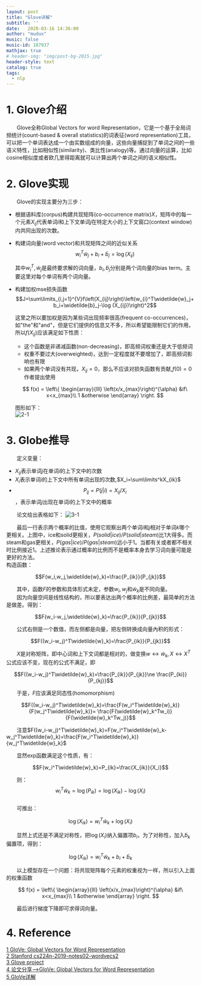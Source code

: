 ```yaml
---
layout: post
title: "Glove详解"
subtitle: ''
date:   2020-03-16 14:36:00
author: "mudux"
music: false
music-id: 187937
mathjax: true
# header-img: "img/post-bg-2015.jpg"
header-style: text
catalog: true
tags:
  - nlp
---
```

# 1. Glove介绍
&emsp;&emsp;Glove全称Global Vectors for word Representation，它是一个基于全局词频统计(count-based & overall statistics)的词表征(word representation)工具，可以把一个单词表达成一个由实数组成的向量，这些向量捕捉到了单词之间的一些语义特性，比如相似性(similarity)、类比性(analogy)等。通过向量的运算，比如cosine相似度或者欧几里得距离就可以计算出两个单词之间的语义相似性。

# 2. Glove实现
&emsp;&emsp;Glove的实现主要分为三步：
- 根据语料库(corpus)构建共现矩阵(co-occurrence matrix)$X$，矩阵中的每一个元素$X_{ij}$代表单词$i$和上下文单词$j$在特定大小的上下文窗口(context window)内共同出现的次数。
- 构建词向量(word vector)和共现矩阵之间的近似关系
  $$w_{i}^T\widetilde{w}_j+b_i+\widetilde{b}_j=\log (X_{ij})$$

  其中$w_{i}^T,\widetilde{w}_j$是最终要求解的词向量，$b_i,\widetilde{b}_j$分别是两个词向量的bias term。主要这里对每个单词有两个词向量。
- 构建加权mse损失函数
  $$J=\sum\limits_{i,j=1}^{V}f\left(X_{ij}\right)\left(w_{i}^T\widetilde{w}_j+b_i+\widetilde{b}_j-\log (X_{ij})\right)^2$$

  这里之所以要加权是因为某些词出现频率很高(frequent co-occurrences)，如"the"和"and"，但是它们提供的信息又不多，所以希望能限制它们的作用，所以$f\left(X_{ij}\right)$应该满足如下性质：
  - 这个函数是非递减函数(non-decreasing)，即高频词权重还是大于低频词
  - 权重不要过大(overweighted)，达到一定程度就不要增加了，即高频词影响也有限
  - 如果两个单词没有共现，$X_{ij}=0$，那么不应该对损失函数有贡献,$f(0)=0$
  作者提出使用

  $$
  f(x) = \left\{
      \begin{array}{lll}
      \left(x/x_{max}\right)^{\alpha} &if\ x<x_{max}\\
      1 &otherwise
      \end{array}
      \right.
  $$

  图形如下：  
  ![2-1](https://gitee.com/alston972/MarkDownPhotos/raw/master/2020-03-16/2-1.PNG)

# 3. Globe推导
&emsp;&emsp;定义变量：
- $X_{ij}$表示单词$j$在单词$i$的上下文中的次数
- $X_i$表示单词$i$的上下文中所有单词出现的次数,$X_i=\sum\limits^kX_{ik}$
- $$P_{ij}=P(j|i)=X_{ij}/X_{i}$$
  ，表示单词$j$出现在单词$i$的上下文中的概率

&emsp;&emsp;论文给出表格如下：
![3-1](https://gitee.com/alston972/MarkDownPhotos/raw/master/2020-03-16/3-1.PNG)

&emsp;&emsp;最后一行表示两个概率的比值，使用它观察出两个单词$i$和$j$相对于单词$k$哪个更相关。上图中，ice和solid更相关，$P(solid|ice)/P(solid|steam)$比1大得多。而steam和gas更相关，$P(gas|ice)/P(gas|steam)$远小于1。当都有关或者都不相关时比例接近1。上述推论表示通过概率的比例而不是概率本身去学习词向量可能是更好的方法。  
构造函数：

$$F(w_i,w_j,\widetilde{w}_k)=\frac{P_{ik}}{P_{jk}}$$

&emsp;&emsp;其中，函数$F$的参数和具体形式未定，参数$w_i,w_j$和$\widetilde{w}_k$是不同向量。  
&emsp;&emsp;因为向量空间是线性结构的，所以要表达出两个概率的比例差，最简单的方法是做差。得到：

$$F(w_i-w_j,\widetilde{w}_k)=\frac{P_{ik}}{P_{jk}}$$

&emsp;&emsp;公式右侧是一个数值，而左侧都是向量，把左侧转换成向量內积的形式：

$$F((w_i-w_j)^T\widetilde{w}_k)=\frac{P_{ik}}{P_{jk}}$$

&emsp;&emsp;$X$是对称矩阵，即中心词和上下文词都是相对的，做变换$w\leftrightarrow \widetilde{w}_k,X\leftrightarrow X^T$公式应该不变，现在的公式不满足，即

$$F((w_i-w_j)^T\widetilde{w}_k)=\frac{P_{ik}}{P_{jk}}\ne \frac{P_{ki}}{P_{kj}}$$

&emsp;&emsp;于是，$F$应该满足同态性(homomorphism)

$$F((w_i-w_j)^T\widetilde{w}_k)=\frac{F(w_i^T\widetilde{w}_k)}{F(w_j^T\widetilde{w}_k)}= \frac{F(\widetilde{w}_k^Tw_i)}{F(\widetilde{w}_k^Tw_j)}$$

&emsp;&emsp;注意$F((w_i-w_j)^T\widetilde{w}_k)=F(w_i^T\widetilde{w}_k-w_j^T\widetilde{w}_k)=\frac{F(w_i^T\widetilde{w}_k)}{w_j^T\widetilde{w}_k}$

&emsp;&emsp;显然exp函数满足这个性质，有：

$$F(w_i^T\widetilde{w}_k)=P_{ik}=\frac{X_{ik}}{X_i}$$

&emsp;&emsp;则：$$w_i^T\widetilde{w}_k=\log(P_{ik})=\log(X_{ik})-\log(X_i)$$  
&emsp;&emsp;可推出：

$$\log(X_{ik})=w_i^T\widetilde{w}_k + \log(X_i)$$

&emsp;&emsp;显然上式还是不满足对称性，把$\log(X_i)$纳入偏置项$b_i$，为了对称性，加入$\widetilde{b}_k$偏置项，得到：

$$\log(X_{ik})=w_i^T\widetilde{w}_k+b_i+\widetilde{b}_k$$

&emsp;&emsp;以上模型存在一个问题：将共现矩阵每个元素的权重视为一样，所以引入上面的权重函数

  $$
  f(x) = \left\{
      \begin{array}{lll}
      \left(x/x_{max}\right)^{\alpha} &if\ x<x_{max}\\
      1 &otherwise
      \end{array}
      \right.
  $$

&emsp;&emsp;最后进行梯度下降即可求得词向量。

# 4. Reference
[1 GloVe: Global Vectors for Word Representation](https://nlp.stanford.edu/pubs/glove.pdf)  
[2 Stanford cs224n-2019-notes02-wordvecs2](https://web.stanford.edu/class/archive/cs/cs224n/cs224n.1194/readings/cs224n-2019-notes02-wordvecs2.pdf)  
[3 Glove project](https://nlp.stanford.edu/projects/glove/)  
[4 论文分享-->GloVe: Global Vectors for Word Representation](https://blog.csdn.net/mr_tyting/article/details/80180780)   
[5 GloVe详解](http://www.fanyeong.com/2018/02/19/glove-in-detail/)   